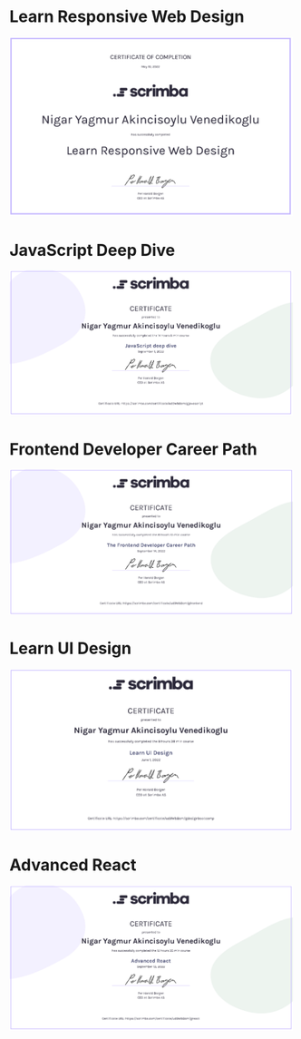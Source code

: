 <div style="max-width: 500px">

  # Learn Responsive Web Design
  
  [![](./images/Learn%20Responsive%20Web%20Design.PNG)](https://scrimba.com/certificate/ud9WbBcm/gresponsive)

  # JavaScript Deep Dive
  
  [![](./images/JavaScript%20Deep%20Dive.png)](https://scrimba.com/certificate/ud9WbBcm/gjavascript)

  # Frontend Developer Career Path
  
  [![](./images/Frontend%20Developer%20Career%20Path.png)](https://scrimba.com/certificate/ud9WbBcm/gfrontend)

  # Learn UI Design
  
  [![](./images/Learn%20UI%20Design.png)](https://scrimba.com/certificate/ud9WbBcm/gdesignbootcamp)

  # Advanced React
  
  [![](./images/Advanced%20React.png)](https://scrimba.com/certificate/ud9WbBcm/greact)

</div>